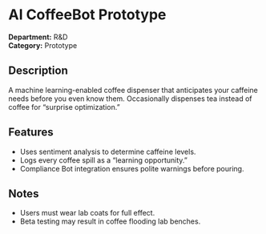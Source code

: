# AI CoffeeBot Prototype

**Department:** R&D  
**Category:** Prototype  

## Description
A machine learning-enabled coffee dispenser that anticipates your caffeine needs before you even know them. Occasionally dispenses tea instead of coffee for “surprise optimization.”

## Features
- Uses sentiment analysis to determine caffeine levels.  
- Logs every coffee spill as a “learning opportunity.”  
- Compliance Bot integration ensures polite warnings before pouring.

## Notes
- Users must wear lab coats for full effect.  
- Beta testing may result in coffee flooding lab benches.
